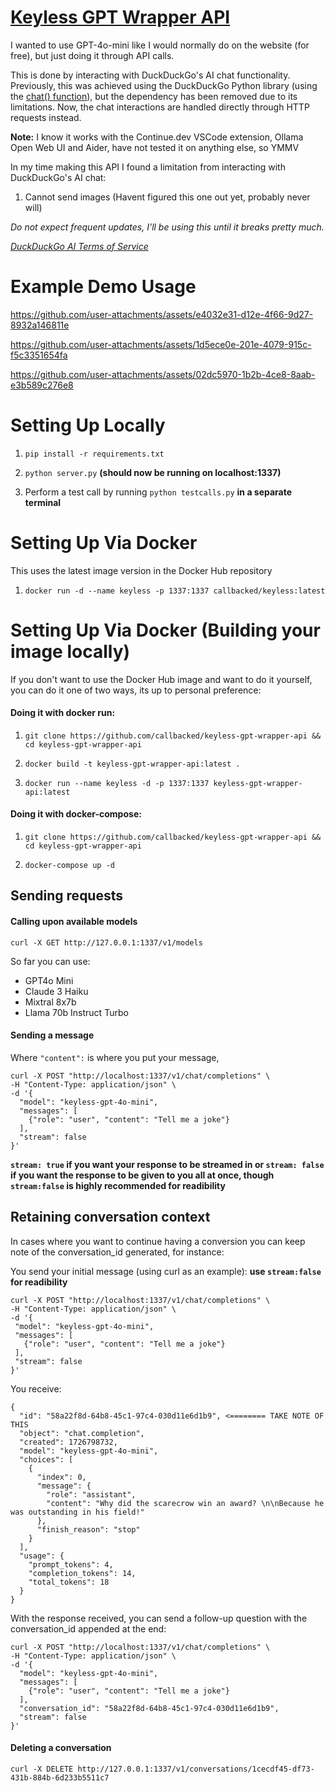 
# [Keyless GPT Wrapper API](https://callbacked.github.io/keyless-gpt-wrapper-api/)

I wanted to use GPT-4o-mini like I would normally do on the website (for free), but just doing it through API calls.

  
This is done by interacting with DuckDuckGo's AI chat functionality. Previously, this was achieved using the DuckDuckGo Python library (using the [chat() function](https://pypi.org/project/duckduckgo-search)), but the dependency has been removed due to its limitations. Now, the chat interactions are handled directly through HTTP requests instead.
  
**Note:** I know it works with the Continue.dev VSCode extension, Ollama Open Web UI and Aider, have not tested it on anything else, so YMMV

In my time making this API I found a limitation from interacting with DuckDuckGo's AI chat:

1. Cannot send images (Havent figured this one out yet, probably never will)

*Do not expect frequent updates, I'll be using this until it breaks pretty much.*

*[DuckDuckGo AI Terms of Service](https://duckduckgo.com/aichat/privacy-terms)*


# Example Demo Usage



https://github.com/user-attachments/assets/e4032e31-d12e-4f66-9d27-8932a146811e



https://github.com/user-attachments/assets/1d5ece0e-201e-4079-915c-f5c3351654fa



https://github.com/user-attachments/assets/02dc5970-1b2b-4ce8-8aab-e3b589c276e8



# Setting Up Locally


1.  ``pip install -r requirements.txt``


2.  ``python server.py``  **(should now be running on localhost:1337)**


3. Perform a test call by running ``python testcalls.py``  **in a separate terminal**

# Setting Up Via Docker
This uses the latest image version in the Docker Hub repository

1.  ``docker run -d --name keyless -p 1337:1337 callbacked/keyless:latest``

# Setting Up Via Docker (Building your image locally)

If you don't want to use the Docker Hub image and want to do it yourself, you can do it one of two ways, its up to personal preference:


#### Doing it with docker run:



1.  ``git clone https://github.com/callbacked/keyless-gpt-wrapper-api && cd keyless-gpt-wrapper-api ``



2.  ``docker build -t keyless-gpt-wrapper-api:latest .``



3.  ``docker run --name keyless -d -p 1337:1337 keyless-gpt-wrapper-api:latest``



#### Doing it with docker-compose:


1.  ``git clone https://github.com/callbacked/keyless-gpt-wrapper-api && cd keyless-gpt-wrapper-api ``

  
4.  ``docker-compose up -d``

## Sending requests


#### Calling upon available models
``curl -X GET http://127.0.0.1:1337/v1/models``

So far you can use:
- GPT4o Mini
- Claude 3 Haiku
- Mixtral 8x7b
- Llama 70b Instruct Turbo 

#### Sending a message

Where ``"content":`` is where you put your message, 
```
curl -X POST "http://localhost:1337/v1/chat/completions" \
-H "Content-Type: application/json" \
-d '{
  "model": "keyless-gpt-4o-mini",
  "messages": [
    {"role": "user", "content": "Tell me a joke"}
  ],
  "stream": false
}'
```
**``stream: true`` if you want your response to be streamed in or ``stream: false`` if you want the response to be given to you all at once, though ``stream:false`` is highly recommended for readibility**

## Retaining conversation context


In cases where you want to continue having a conversion you can keep note of the conversation_id generated, for instance:

  
You send your initial message (using curl as an example): **use ``stream:false`` for readibility**

 ```
curl -X POST "http://localhost:1337/v1/chat/completions" \
-H "Content-Type: application/json" \
-d '{
  "model": "keyless-gpt-4o-mini",
  "messages": [
    {"role": "user", "content": "Tell me a joke"}
  ],
  "stream": false
}'
```
You receive:
```
{
  "id": "58a22f8d-64b8-45c1-97c4-030d11e6d1b9", <======== TAKE NOTE OF THIS
  "object": "chat.completion",
  "created": 1726798732,
  "model": "keyless-gpt-4o-mini",
  "choices": [
    {
      "index": 0,
      "message": {
        "role": "assistant",
        "content": "Why did the scarecrow win an award? \n\nBecause he was outstanding in his field!"
      },
      "finish_reason": "stop"
    }
  ],
  "usage": {
    "prompt_tokens": 4,
    "completion_tokens": 14,
    "total_tokens": 18
  }
}

```

With the response received, you can send a follow-up question with the conversation_id appended at the end:

```
curl -X POST "http://localhost:1337/v1/chat/completions" \
-H "Content-Type: application/json" \
-d '{
  "model": "keyless-gpt-4o-mini",
  "messages": [
    {"role": "user", "content": "Tell me a joke"}
  ],
  "conversation_id": "58a22f8d-64b8-45c1-97c4-030d11e6d1b9",
  "stream": false
}'
```

#### Deleting a conversation

``curl -X DELETE http://127.0.0.1:1337/v1/conversations/1cecdf45-df73-431b-884b-6d233b5511c7``




